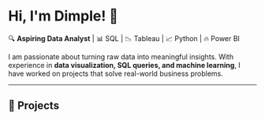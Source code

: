 # Hi, I'm Dimple! 👋  
🔍 **Aspiring Data Analyst** | 📊 SQL | 📉 Tableau | 📈 Python | 🔥 Power BI  

I am passionate about turning raw data into meaningful insights. With experience in **data visualization, SQL queries, and machine learning**, I have worked on projects that solve real-world business problems.  

---
## 📂 **Projects**
<!--
**Dimple1604/dimple1604** is a ✨ _special_ ✨ repository because its `README.md` (this file) appears on your GitHub profile.

Here are some ideas to get you started:

- 🔭 I’m currently working on ...
- 🌱 I’m currently learning ...
- 👯 I’m looking to collaborate on ...
- 🤔 I’m looking for help with ...
- 💬 Ask me about ...
- 📫 How to reach me: ...
- 😄 Pronouns: ...
- ⚡ Fun fact: ...
-->

